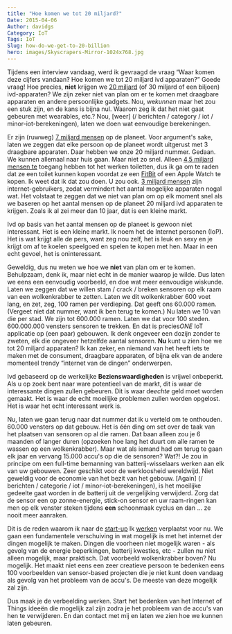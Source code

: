 ```yaml
---
title: "Hoe komen we tot 20 miljard?"
Date: 2015-04-06
Author: davidgs
Category: IoT
Tags: IoT
Slug: how-do-we-get-to-20-billion
hero: images/Skyscrapers-Mirror-1024x768.jpg
---
```


Tijdens een interview vandaag, werd ik gevraagd de vraag “Waar komen deze cijfers vandaan? Hoe komen we tot 20 miljard ivd apparaten?” Goede vraag! Hoe precies, **niet** krijgen we [20 miljard](http://www.gartner.com/newsroom/id/2636073) (of 30 miljard of een biljoen) ivd-apparaten? We zijn zeker niet van plan om er te komen met draagbare apparaten en andere persoonlijke gadgets. Nou, we*kunnen* maar het zou een stuk zijn, en de kans is bijna nul. Waarom zeg ik dat het niet gaat gebeuren met wearables, etc.? Nou, [weer] (/ berichten / category / iot / minor-iot-berekeningen), laten we doen wat eenvoudige berekeningen.

Er zijn (ruwweg) [7 miljard mensen](http://www.worldometers.info/world-population/) op de planeet. Voor argument's sake, laten we zeggen dat elke persoon op de planeet wordt uitgerust met 3 draagbare apparaten. Daar hebben we onze 20 miljard nummer. Gedaan. We kunnen allemaal naar huis gaan. Maar niet zo snel. Alleen [4,5 miljard mensen te](http://newsfeed.time.com/2013/03/25/more-people-have-cell-phones-than-toilets-u-n-study-shows/) toegang hebben tot het werken toiletten, dus ik ga om te raden dat ze een toilet kunnen kopen voordat ze een [FitBit](http://fitbit.com/) of een Apple Watch te kopen. Ik weet dat ik dat zou doen. U zou ook. [3 miljard mensen](http://www.internetlivestats.com/internet-users/) zijn internet-gebruikers, zodat vermindert het aantal mogelijke apparaten nogal wat. Het volstaat te zeggen dat we niet van plan om op elk moment snel als we baseren op het aantal mensen op de planeet 20 miljard ivd apparaten te krijgen. Zoals ik al zei meer dan 10 jaar, dat is een kleine markt.

Ivd op basis van het aantal mensen op de planeet is gewoon niet interessant. Het is een kleine markt. Ik noem het de Internet personen (IoP). Het is wat krijgt alle de pers, want zeg nou zelf, het is leuk en sexy en je krijgt om af te koelen speelgoed en spelen te kopen met hen. Maar in een echt gevoel, het is oninteressant.

Geweldig, dus nu weten we hoe we **niet** van plan om er te komen. Behulpzaam, denk ik, maar niet echt in de manier waarop je wilde. Dus laten we eens een eenvoudig voorbeeld, en doe wat meer eenvoudige wiskunde. Laten we zeggen dat we willen stam / crack / breken sensoren op elk raam van een wolkenkrabber te zetten. Laten we dit wolkenkrabber 600 voet lang, en zet, zeg, 100 ramen per verdieping. Dat geeft ons 60.000 ramen. (Vergeet niet dat nummer, want ik ben terug te komen.) Nu laten we 10 van die per stad. We zijn tot 600.000 ramen. Laten we dat voor 100 steden. 600.000.000 vensters sensoren te trekken. En dat is precies*ONE* IoT applicatie op (een paar) gebouwen. Ik denk ongeveer een dozijn zonder te zweten, elk die ongeveer hetzelfde aantal sensoren. **Nu** kunt u zien hoe we tot 20 miljard apparaten? Ik kan zeker, en niemand van het heeft iets te maken met de consument, draagbare apparaten, of bijna elk van de andere momenteel trendy “internet van de dingen” onderwerpen.

Ivd gebaseerd op de werkelijke **Bezienswaardigheden** is vrijwel onbeperkt. Als u op zoek bent naar ware potentieel van de markt, dit is waar de interessante dingen zullen gebeuren. Dit is waar de*echte* geld moet worden gemaakt. Het is waar de echt moeilijke problemen zullen worden opgelost. Het is waar het echt interessant werk is.

Nu, laten we gaan terug naar dat nummer dat ik u verteld om te onthouden. 60.000 vensters op dat gebouw. Het is één ding om set over de taak van het plaatsen van sensoren op al die ramen. Dat baan alleen zou je 6 maanden of langer duren (opzoeken hoe lang het duurt om alle ramen te wassen op een wolkenkrabber). Maar wat als iemand had om terug te gaan elk jaar en vervang 15.000 accu's op die de sensoren? Wat?! Je zou in principe om een full-time bemanning van batterij-wisselaars werken aan elk van uw gebouwen. Zeer geschikt voor de werkloosheid wereldwijd. Niet geweldig voor de economie van het bezit van het gebouw. [Again] (/ berichten / categorie / iot / minor-iot-berekeningen), is het moeilijke gedeelte gaat worden in de batterij uit de vergelijking verwijderd. Zorg dat de sensor een op zonne-energie, stick-on sensor en uw raam-ringen kan men op elk venster steken tijdens **een** schoonmaak cyclus en dan ... ze nooit meer aanraken.

Dit is de reden waarom ik naar de [start-up](http://www.psikick.com/) Ik [werken](http://www.psikick.com/team/) verplaatst voor nu. We gaan een fundamentele verschuiving in wat mogelijk is met het internet der dingen mogelijk te maken. Dingen die voorheen niet mogelijk waren - als gevolg van de energie beperkingen, batterij kwesties, etc - zullen nu niet alleen mogelijk, maar praktisch. Dat voorbeeld wolkenkrabber boven? Nu mogelijk. Het maakt niet eens een zeer creatieve persoon te bedenken eens 100 voorbeelden van sensor-based projecten die je niet kunt doen vandaag als gevolg van het probleem van de accu's. De meeste van deze mogelijk zal zijn.

Dus maak je de verbeelding werken. Start het bedenken van het Internet of Things ideeën die mogelijk zal zijn zodra je het probleem van de accu's van hen te verwijderen. En dan contact met mij en laten we zien hoe we kunnen laten gebeuren.
